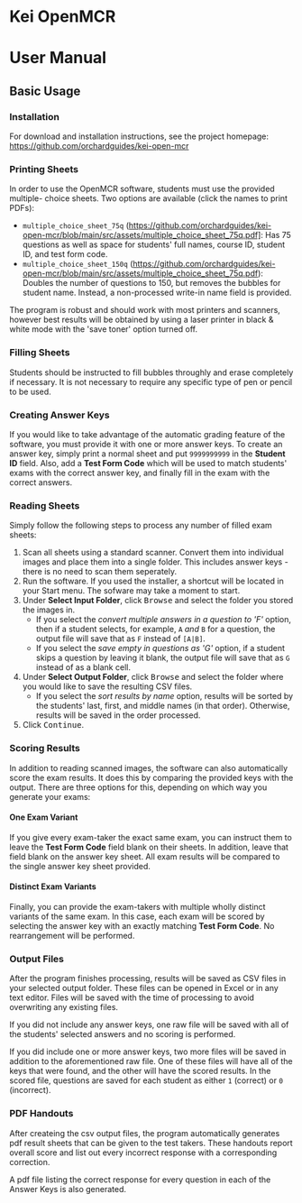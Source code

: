 <!-- NOTE: This file is used to generate the manual.pdf, which must be
done as part of the build process (see /build_instructions.md) -->

# Kei OpenMCR

# User Manual

## Basic Usage

### Installation

For download and installation instructions, see the project homepage:
https://github.com/orchardguides/kei-open-mcr

### Printing Sheets

In order to use the OpenMCR software, students must use the provided multiple-
choice sheets. Two options are available (click the names to print PDFs):

- `multiple_choice_sheet_75q` (https://github.com/orchardguides/kei-open-mcr/blob/main/src/assets/multiple_choice_sheet_75q.pdf]: Has 75 questions as well as space for students' full names, course ID, student ID, and test form code.
- `multiple_choice_sheet_150q` (https://github.com/orchardguides/kei-open-mcr/blob/main/src/assets/multiple_choice_sheet_75q.pdf):
  Doubles the number of questions to 150, but removes the bubbles for student name. Instead, a non-processed write-in name field is provided.

The program is robust and should work with most printers and scanners, however
best results will be obtained by using a laser printer in black & white mode
with the 'save toner' option turned off.

### Filling Sheets

Students should be instructed to fill bubbles throughly and erase completely
if necessary. It is not necessary to require any specific type of pen or pencil
to be used.

### Creating Answer Keys

If you would like to take advantage of the automatic grading feature of the
software, you must provide it with one or more answer keys. To create an answer
key, simply print a normal sheet and put `9999999999` in the **Student ID**
field. Also, add a **Test Form Code** which will be used to match students' exams
with the correct answer key, and finally fill in the exam with the correct
answers.

### Reading Sheets

Simply follow the following steps to process any number of filled exam sheets:

1. Scan all sheets using a standard scanner. Convert them into individual
   images and place them into a single folder. This includes answer keys - there
   is no need to scan them seperately.
2. Run the software. If you used the installer, a shortcut will be located in
   your Start menu. The sofware may take a moment to start.
3. Under **Select Input Folder**, click <kbd>Browse</kbd> and select the folder you
   stored the images in.
   - If you select the _convert multiple answers in a
     question to 'F'_ option, then if a student selects, for example, `A`
     _and_ `B` for a question, the output file will save that as `F` instead of
     `[A|B]`.
   - If you select the _save empty in questions as 'G'_ option, if a student
     skips a question by leaving it blank, the output file will save that as
     `G` instead of as a blank cell.
4. Under **Select Output Folder**, click <kbd>Browse</kbd> and select the folder where
   you would like to save the resulting CSV files.
   - If you select the _sort results by name_ option, results will be sorted
     by the students' last, first, and middle names (in that order). Otherwise,
     results will be saved in the order processed.
5. Click <kbd>Continue</kbd>.

### Scoring Results

In addition to reading scanned images, the software can also automatically score
the exam results. It does this by comparing the provided keys with the output.
There are three options for this, depending on which way you generate your exams:

#### One Exam Variant

If you give every exam-taker the exact same exam, you can instruct them to leave
the **Test Form Code** field blank on their sheets. In addition, leave that
field blank on the answer key sheet. All exam results will be compared to the
single answer key sheet provided.

#### Distinct Exam Variants

Finally, you can provide the exam-takers with multiple wholly distinct variants
of the same exam. In this case, each exam will be scored by selecting the answer
key with an exactly matching **Test Form Code**. No rearrangement will be
performed.

### Output Files

After the program finishes processing, results will be saved as CSV files in
your selected output folder. These files can be opened in Excel or in any text
editor. Files will be saved with the time of processing to avoid overwriting any
existing files.

If you did not include any answer keys, one raw file will be saved with all of
the students' selected answers and no scoring is performed.

If you did include one or more answer keys, two more files will be saved in
addition to the aforementioned raw file. One of these files will have all of the
keys that were found, and the other will have the scored results. In the scored
file, questions are saved for each student as either `1` (correct) or `0`
(incorrect).

### PDF Handouts

After createing the csv output files, the program automatically generates pdf result
sheets that can be given to the test takers. These handouts report overall score and
list out every incorrect response with a corresponding correction.

A pdf file listing the correct response for every question in each of the Answer
Keys is also generated.
